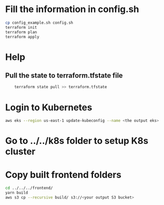 # Fill the information in config.sh

```bash
cp config_example.sh config.sh
terraform init
terraform plan
terraform apply
```
# Help
## Pull the state to terraform.tfstate file
```bash
    terraform state pull >> terraform.tfstate
```

# Login to Kubernetes
```bash
aws eks --region us-east-1 update-kubeconfig --name <the output eks>

```

# Go to ../../k8s folder to setup K8s cluster

# Copy built frontend folders
```bash
cd ../../../frontend/
yarn build
aws s3 cp --recursive build/ s3://<your output S3 bucket>
```